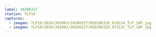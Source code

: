 ```yaml
---
label: 20200327
station: TLP10
capturas:
  - imagem: TLP10/2020/202003/20200327/M20200328_010124_TLP_10P.jpg
  - imagem: TLP10/2020/202003/20200327/M20200328_073215_TLP_10P.jpg
---
```

